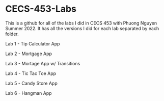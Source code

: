 # CECS-453-Labs

This is a github for all of the labs I did in CECS 453 with Phuong Nguyen Summer 2022. It has all the versions I did for each lab separated by each folder.

Lab 1 - Tip Calculator App

Lab 2 - Mortgage App

Lab 3 - Mortage App w/ Transitions

Lab 4 - Tic Tac Toe App

Lab 5 - Candy Store App

Lab 6 - Hangman App

